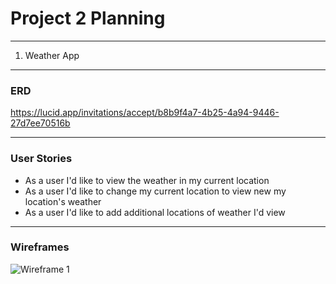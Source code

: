 # Project 2 Planning

---

1. Weather App

---

### ERD

https://lucid.app/invitations/accept/b8b9f4a7-4b25-4a94-9446-27d7ee70516b

---

### User Stories

-   As a user I'd like to view the weather in my current location
-   As a user I'd like to change my current location to view new my location's weather
-   As a user I'd like to add additional locations of weather I'd view

---

### Wireframes

![Wireframe 1](https://github.com/cam-em/Project2Ideas/blob/master/weather-app-wireframe.png?raw=true)
